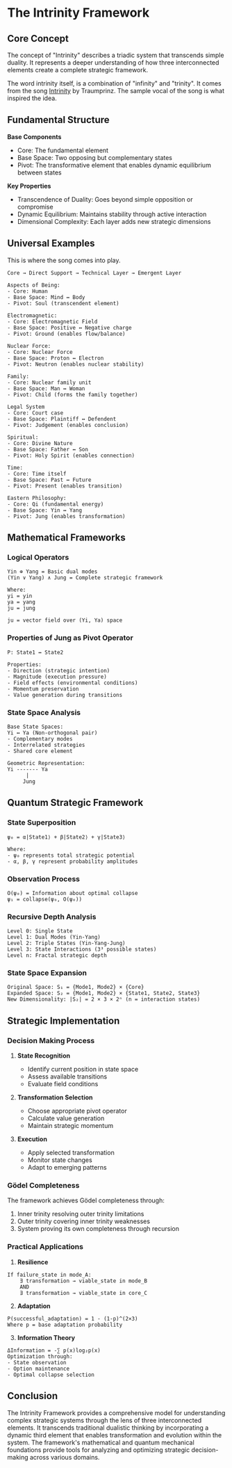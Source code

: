 # The Intrinity Framework

## Core Concept
The concept of "Intrinity" describes a triadic system that transcends simple duality. It represents a deeper understanding of how three interconnected elements create a complete strategic framework.

The word intrinity itself, is a combination of "infinity" and "trinity". It comes from the song [Intrinity](https://www.youtube.com/watch?v=Q-HupYg69P0) by Traumprinz. The sample vocal of the song is what inspired the idea.

## Fundamental Structure
**Base Components**
   - Core: The fundamental element
   - Base Space: Two opposing but complementary states
   - Pivot: The transformative element that enables dynamic equilibrium between states

**Key Properties**
   - Transcendence of Duality: Goes beyond simple opposition or compromise
   - Dynamic Equilibrium: Maintains stability through active interaction
   - Dimensional Complexity: Each layer adds new strategic dimensions

## Universal Examples
This is where the song comes into play.

```
Core → Direct Support → Technical Layer → Emergent Layer

Aspects of Being:
- Core: Human
- Base Space: Mind ↔ Body
- Pivot: Soul (transcendent element)

Electromagnetic:
- Core: Electromagnetic Field
- Base Space: Positive ↔ Negative charge
- Pivot: Ground (enables flow/balance)

Nuclear Force:
- Core: Nuclear Force
- Base Space: Proton ↔ Electron
- Pivot: Neutron (enables nuclear stability)

Family:
- Core: Nuclear family unit
- Base Space: Man ↔ Woman
- Pivot: Child (forms the family together)

Legal System
- Core: Court case
- Base Space: Plaintiff ↔ Defendent
- Pivot: Judgement (enables conclusion)

Spiritual:
- Core: Divine Nature
- Base Space: Father ↔ Son
- Pivot: Holy Spirit (enables connection)

Time:
- Core: Time itself
- Base Space: Past ↔ Future
- Pivot: Present (enables transition)

Eastern Philosophy:
- Core: Qi (fundamental energy)
- Base Space: Yin ↔ Yang
- Pivot: Jung (enables transformation)
```

## Mathematical Frameworks

### Logical Operators
```
Yin ⊕ Yang = Basic dual modes
(Yin ∨ Yang) ∧ Jung = Complete strategic framework

Where:
yi = yin
ya = yang
ju = jung

ju = vector field over (Yi, Ya) space
```

### Properties of Jung as Pivot Operator
```
P: State1 ↔ State2

Properties:
- Direction (strategic intention)
- Magnitude (execution pressure)
- Field effects (environmental conditions)
- Momentum preservation
- Value generation during transitions
```

### State Space Analysis
```
Base State Spaces:
Yi ↔ Ya (Non-orthogonal pair)
- Complementary modes
- Interrelated strategies
- Shared core element

Geometric Representation:
Yi ------- Ya
      |
     Jung
```

## Quantum Strategic Framework

### State Superposition
```
ψ₀ = α|State1⟩ + β|State2⟩ + γ|State3⟩

Where:
- ψ₀ represents total strategic potential
- α, β, γ represent probability amplitudes
```

### Observation Process
```
O(ψ₀) = Information about optimal collapse
ψ₁ = collapse(ψ₀, O(ψ₀))
```

### Recursive Depth Analysis
```
Level 0: Single State
Level 1: Dual Modes (Yin-Yang)
Level 2: Triple States (Yin-Yang-Jung)
Level 3: State Interactions (3³ possible states)
Level n: Fractal strategic depth
```

### State Space Expansion
```
Original Space: S₁ = {Mode1, Mode2} × {Core}
Expanded Space: S₂ = {Mode1, Mode2} × {State1, State2, State3}
New Dimensionality: |S₂| = 2 × 3 × 2ⁿ (n = interaction states)
```

## Strategic Implementation

### Decision Making Process
1. **State Recognition**
   - Identify current position in state space
   - Assess available transitions
   - Evaluate field conditions

2. **Transformation Selection**
   - Choose appropriate pivot operator
   - Calculate value generation
   - Maintain strategic momentum

3. **Execution**
   - Apply selected transformation
   - Monitor state changes
   - Adapt to emerging patterns

### Gödel Completeness
The framework achieves Gödel completeness through:
1. Inner trinity resolving outer trinity limitations
2. Outer trinity covering inner trinity weaknesses
3. System proving its own completeness through recursion

### Practical Applications
1. **Resilience**
```
If failure_state in mode_A:
    ∃ transformation → viable_state in mode_B
    AND
    ∃ transformation → viable_state in core_C
```

2. **Adaptation**
```
P(successful_adaptation) = 1 - (1-p)^(2×3)
Where p = base adaptation probability
```

3. **Information Theory**
```
ΔInformation = -∑ p(x)log₂p(x)
Optimization through:
- State observation
- Option maintenance
- Optimal collapse selection
```

## Conclusion
The Intrinity Framework provides a comprehensive model for understanding complex strategic systems through the lens of three interconnected elements. It transcends traditional dualistic thinking by incorporating a dynamic third element that enables transformation and evolution within the system. The framework's mathematical and quantum mechanical foundations provide tools for analyzing and optimizing strategic decision-making across various domains.
